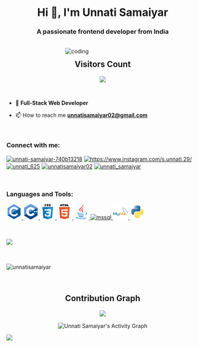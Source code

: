 
<h1 align="center">Hi 👋, I'm Unnati Samaiyar</h1>
<h3 align="center">A passionate frontend developer from India</h3>
<br>
<!--Start GIF-->
<img align="right" alt="coding" width="350" src="https://i.pinimg.com/originals/e7/26/c7/e726c74ac081eed50feee1433d12c998.gif">
<!--End GIF-->

<!-- START Visitor Count -->
<div align="center">
<h2 align="centre">Visitors Count</h2>  
<p align="center"><img align="center" src="https://profile-counter.glitch.me/{UnnatiSamaiyar}/count.svg" /></p> 
<br>
</div>

<div align="center">
</div>	  
<!-- End Visitor Count -->

- 🌱 **Full-Stack Web Developer**

- 📫 How to reach me **unnatisamaiyar02@gmail.com**
<br>

<!--Start Connect With me-->
<h3 align="left">Connect with me:</h3>
<p align="left">
<a href="https://linkedin.com/in/unnati-samaiyar-740b13218" target="blank"><img align="center" src="https://raw.githubusercontent.com/rahuldkjain/github-profile-readme-generator/master/src/images/icons/Social/linked-in-alt.svg" alt="unnati-samaiyar-740b13218" height="30" width="40" /></a>
<a href="https://instagram.com/https://www.instagram.com/s.unnati.29/" target="blank"><img align="center" src="https://raw.githubusercontent.com/rahuldkjain/github-profile-readme-generator/master/src/images/icons/Social/instagram.svg" alt="https://www.instagram.com/s.unnati.29/" height="30" width="40" /></a>
<a href="https://www.codechef.com/users/unnati_625" target="blank"><img align="center" src="https://cdn.jsdelivr.net/npm/simple-icons@3.1.0/icons/codechef.svg" alt="unnati_625" height="30" width="40" /></a>
<a href="https://www.hackerrank.com/unnatisamaiyar02" target="blank"><img align="center" src="https://raw.githubusercontent.com/rahuldkjain/github-profile-readme-generator/master/src/images/icons/Social/hackerrank.svg" alt="unnatisamaiyar02" height="30" width="40" /></a>
<a href="https://www.leetcode.com/unnati_samaiyar" target="blank"><img align="center" src="https://raw.githubusercontent.com/rahuldkjain/github-profile-readme-generator/master/src/images/icons/Social/leet-code.svg" alt="unnati_samaiyar" height="30" width="40" /></a>
</p>
<!--End Connect with me-->
<br>

<!--Start Languages and Tools-->
<h3 align="left">Languages and Tools:</h3>
<p align="left"> <a href="https://www.cprogramming.com/" target="_blank" rel="noreferrer"> <img src="https://raw.githubusercontent.com/devicons/devicon/master/icons/c/c-original.svg" alt="c" width="40" height="40"/> </a> <a href="https://www.w3schools.com/cpp/" target="_blank" rel="noreferrer"> <img src="https://raw.githubusercontent.com/devicons/devicon/master/icons/cplusplus/cplusplus-original.svg" alt="cplusplus" width="40" height="40"/> </a> <a href="https://www.w3schools.com/css/" target="_blank" rel="noreferrer"> <img src="https://raw.githubusercontent.com/devicons/devicon/master/icons/css3/css3-original-wordmark.svg" alt="css3" width="40" height="40"/> </a> <a href="https://www.w3.org/html/" target="_blank" rel="noreferrer"> <img src="https://raw.githubusercontent.com/devicons/devicon/master/icons/html5/html5-original-wordmark.svg" alt="html5" width="40" height="40"/> </a> <a href="https://www.java.com" target="_blank" rel="noreferrer"> <img src="https://raw.githubusercontent.com/devicons/devicon/master/icons/java/java-original.svg" alt="java" width="40" height="40"/> </a> <a href="https://www.microsoft.com/en-us/sql-server" target="_blank" rel="noreferrer"> <img src="https://www.svgrepo.com/show/303229/microsoft-sql-server-logo.svg" alt="mssql" width="40" height="40"/> </a> <a href="https://www.mysql.com/" target="_blank" rel="noreferrer"> <img src="https://raw.githubusercontent.com/devicons/devicon/master/icons/mysql/mysql-original-wordmark.svg" alt="mysql" width="40" height="40"/> </a> <a href="https://www.python.org" target="_blank" rel="noreferrer"> <img src="https://raw.githubusercontent.com/devicons/devicon/master/icons/python/python-original.svg" alt="python" width="40" height="40"/> </a> </p>
<br>
<!--End Languages and Tools-->

<!--Start Readme stats-->
<a href=""> <img align="center" src="https://github-readme-stats-sigma-five.vercel.app/api/top-langs/?username=UnnatiSamaiyar&theme=react&line_height=40&hide=css"/> </a>
<br>
<br>
<br>
<p><img align="center" src="https://github-readme-streak-stats.herokuapp.com/?user=unnatisamaiyar&" alt="unnatisamaiyar" /></p>
<br>
<!--End Readme Stats-->

<!-- START Contribution Graph SECTION -->
<p align="center">
 <h2 align="center">Contribution Graph</h2>
	
<p align="center">
  <img src="https://github-profile-summary-cards.vercel.app/api/cards/profile-details?username=UnnatiSamaiyar&theme=monokai" align="center" />
</p>
	

<p align="center">
<img alt="Unnati Samaiyar's Activity Graph" src="https://github-readme-activity-graph.cyclic.app/graph?username=UnnatiSamaiyar&theme=github-compact" align="center"/>
</p>
	
<!-- <p>
<img alt="Unnati Samaiyar's Activity Graph" src="https://activity-graph.herokuapp.com/graph?username=UnnatiSamaiyar&bg_color=1F222E&color=F8D866&line=F85D7F&point=FFFFFF&hide_border=true" />
</p> -->
<img src="https://raw.githubusercontent.com/andreasbm/readme/master/assets/lines/rainbow.png" width="1000">
<!-- END Contribution Graph SECTION -->
